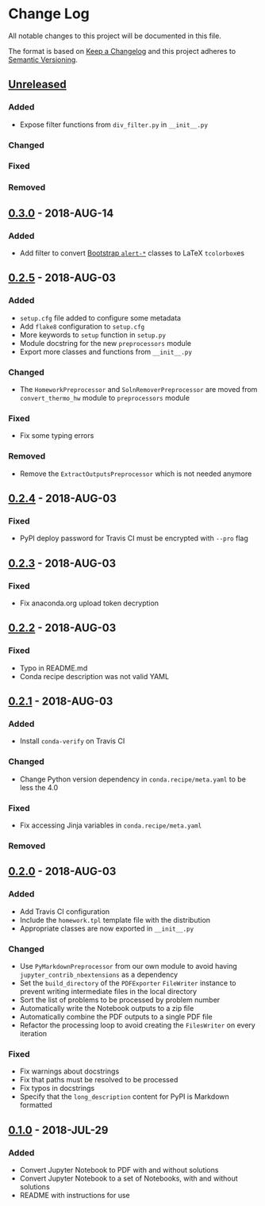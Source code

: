 # Change Log
All notable changes to this project will be documented in this file.

The format is based on [Keep a Changelog](http://keepachangelog.com/)
and this project adheres to [Semantic Versioning](http://semver.org/).

## [Unreleased]
### Added
- Expose filter functions from `div_filter.py` in `__init__.py`

### Changed

### Fixed

### Removed

## [0.3.0] - 2018-AUG-14
### Added
- Add filter to convert [Bootstrap `alert-*`](https://getbootstrap.com/docs/4.1/components/alerts/) classes to LaTeX `tcolorbox`es

## [0.2.5] - 2018-AUG-03
### Added
- `setup.cfg` file added to configure some metadata
- Add `flake8` configuration to `setup.cfg`
- More keywords to `setup` function in `setup.py`
- Module docstring for the new `preprocessors` module
- Export more classes and functions from `__init__.py`

### Changed
- The `HomeworkPreprocessor` and `SolnRemoverPreprocessor` are moved from `convert_thermo_hw` module to `preprocessors` module

### Fixed
- Fix some typing errors

### Removed
- Remove the `ExtractOutputsPreprocessor` which is not needed anymore

## [0.2.4] - 2018-AUG-03
### Fixed
- PyPI deploy password for Travis CI must be encrypted with `--pro` flag

## [0.2.3] - 2018-AUG-03
### Fixed
- Fix anaconda.org upload token decryption

## [0.2.2] - 2018-AUG-03
### Fixed
- Typo in README.md
- Conda recipe description was not valid YAML

## [0.2.1] - 2018-AUG-03
### Added
- Install `conda-verify` on Travis CI

### Changed
- Change Python version dependency in `conda.recipe/meta.yaml` to be less the 4.0

### Fixed
- Fix accessing Jinja variables in `conda.recipe/meta.yaml`

### Removed

## [0.2.0] - 2018-AUG-03
### Added
- Add Travis CI configuration
- Include the `homework.tpl` template file with the distribution
- Appropriate classes are now exported in `__init__.py`

### Changed
- Use `PyMarkdownPreprocessor` from our own module to avoid having `jupyter_contrib_nbextensions` as a dependency
- Set the `build_directory` of the `PDFExporter` `FileWriter` instance to prevent writing intermediate files in the local directory
- Sort the list of problems to be processed by problem number
- Automatically write the Notebook outputs to a zip file
- Automatically combine the PDF outputs to a single PDF file
- Refactor the processing loop to avoid creating the `FilesWriter` on every iteration

### Fixed
- Fix warnings about docstrings
- Fix that paths must be resolved to be processed
- Fix typos in docstrings
- Specify that the `long_description` content for PyPI is Markdown formatted

## [0.1.0] - 2018-JUL-29
### Added
- Convert Jupyter Notebook to PDF with and without solutions
- Convert Jupyter Notebook to a set of Notebooks, with and without solutions
- README with instructions for use

[Unreleased]: https://github.com/bryanwweber/thermohw/compare/v0.3.0...HEAD
[0.3.0]: https://github.com/bryanwweber/thermohw/compare/v0.2.5...v0.3.0
[0.2.5]: https://github.com/bryanwweber/thermohw/compare/v0.2.4...v0.2.5
[0.2.4]: https://github.com/bryanwweber/thermohw/compare/v0.2.3...v0.2.4
[0.2.3]: https://github.com/bryanwweber/thermohw/compare/v0.2.2...v0.2.3
[0.2.2]: https://github.com/bryanwweber/thermohw/compare/v0.2.1...v0.2.2
[0.2.1]: https://github.com/bryanwweber/thermohw/compare/v0.2.0...v0.2.1
[0.2.0]: https://github.com/bryanwweber/thermohw/compare/v0.1.0...v0.2.0
[0.1.0]: https://github.com/bryanwweber/thermohw/compare/937175f68b1bd09597d3d91321772267ec068cae...v0.1.0
